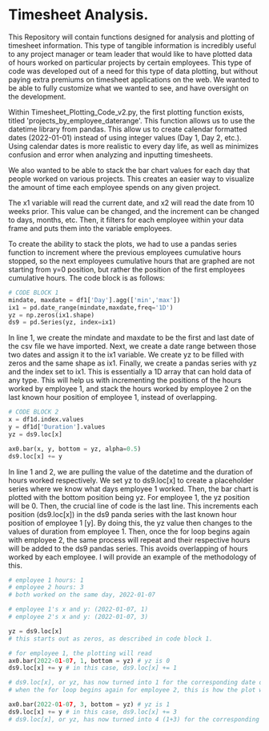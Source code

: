 # Timesheet Analysis.

This Repository will contain functions designed for analysis and plotting of timesheet information. This type of tangible information is incredibly useful to any project manager or team leader that would like to have plotted data of hours worked on particular projects by certain employees. This type of code was developed out of a need for this type of data plotting, but without paying extra premiums on timesheet applications on the web. We wanted to be able to fully customize what we wanted to see, and have oversight on the development.

Within Timesheet_Plotting_Code_v2.py, the first plotting function exists, titled 'projects_by_employee_daterange'. This function allows us to use the datetime library from pandas. This allow us to create calendar formatted dates (2022-01-01) instead of using integer values (Day 1, Day 2, etc.). Using calendar dates is more realistic to every day life, as well as minimizes confusion and error when analyzing and inputting timesheets.

We also wanted to be able to stack the bar chart values for each day that people worked on various projects. This creates an easier way to visualize the amount of time each employee spends on any given project.

The x1 variable will read the current date, and x2 will read the date from 10 weeks prior. This value can be changed, and the increment can be changed to days, months, etc. Then, it filters for each employee within your data frame and puts them into the variable employees. 

To create the ability to stack the plots, we had to use a pandas series function to increment where the previous employees cumulative hours stopped, so the next employees cumulative hours that are graphed are not starting from y=0 position, but rather the position of the first employees cumulative hours. The code block is as follows:

```python
# CODE BLOCK 1
mindate, maxdate = df1['Day'].agg(['min','max'])
ix1 = pd.date_range(mindate,maxdate,freq='1D')
yz = np.zeros(ix1.shape)
ds9 = pd.Series(yz, index=ix1)
```

In line 1, we create the mindate and maxdate to be the first and last date of the csv file we have imported. Next, we create a date range between those two dates and assign it to the ix1 variable. We create yz to be filled with zeros and the same shape as ix1. Finally, we create a pandas series with yz and the index set to ix1. This is essentially a 1D array that can hold data of any type. This will help us with incrementing the positions of the hours worked by employee 1, and stack the hours worked by employee 2 on the last known hour position of employee 1, instead of overlapping.

```python
# CODE BLOCK 2
x = df1d.index.values
y = df1d['Duration'].values 
yz = ds9.loc[x]

ax0.bar(x, y, bottom = yz, alpha=0.5)
ds9.loc[x] += y
```

In line 1 and 2, we are pulling the value of the datetime and the duration of hours worked respectively. We set yz to ds9.loc[x] to create a placeholder series where we know what days employee 1 worked. Then, the bar chart is plotted with the bottom position being yz. For employee 1, the yz position will be 0. Then, the crucial line of code is the last line. This increments each position (ds9.loc[x]) in the ds9 panda series with the last known hour position of employee 1 [y]. By doing this, the yz value then changes to the values of duration from employee 1. Then, once the for loop begins again with employee 2, the same process will repeat and their respective hours will be added to the ds9 pandas series. This avoids overlapping of hours worked by each employee. I will provide an example of the methodology of this.

``` python
# employee 1 hours: 1
# employee 2 hours: 3 
# both worked on the same day, 2022-01-07

# employee 1's x and y: (2022-01-07, 1)
# employee 2's x and y: (2022-01-07, 3)

yz = ds9.loc[x]
# this starts out as zeros, as described in code block 1.

# for employee 1, the plotting will read
ax0.bar(2022-01-07, 1, bottom = yz) # yz is 0
ds9.loc[x] += y # in this case, ds9.loc[x] += 1

# ds9.loc[x], or yz, has now turned into 1 for the corresponding date of 2022-01-07.
# when the for loop begins again for employee 2, this is how the plot will read

ax0.bar(2022-01-07, 3, bottom = yz) # yz is 1
ds9.loc[x] += y # in this case, ds9.loc[x] += 3
# ds9.loc[x], or yz, has now turned into 4 (1+3) for the corresponding date of 2022-01-07.
```
